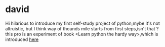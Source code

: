 # david
Hi hilarious to introduce my first self-study project of python,mybe it's not altruistic,
but I think way of thounds mile starts from first steps,isn't that ?
this pro is an experiment of book \<Learn python the hardy way\>,which is introduced [here](https://www.jianshu.com/p/3678e3dd29f5)
